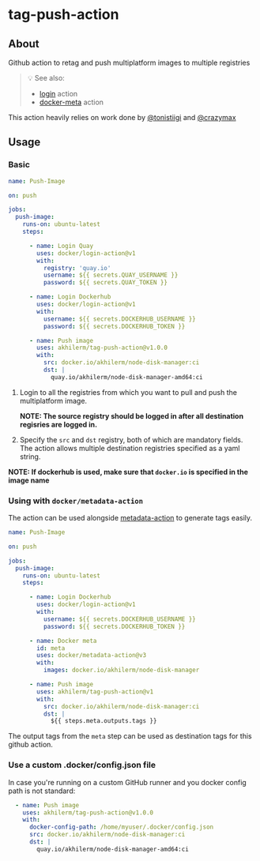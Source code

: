 # tag-push-action

## About

Github action to retag and push multiplatform images to multiple registries

> :bulb: See also:
>
> * [login](https://github.com/docker/login-action) action
> * [docker-meta](https://github.com/crazy-max/ghaction-docker-meta) action

This action heavily relies on work done by [@tonistiigi](https://github.com/tonistiigi/repo-copy) and [@crazymax](https://github.com/docker/metadata-action)

## Usage

### Basic

```yaml
name: Push-Image

on: push

jobs:
  push-image:
    runs-on: ubuntu-latest
    steps:

      - name: Login Quay
        uses: docker/login-action@v1
        with:
          registry: 'quay.io'
          username: ${{ secrets.QUAY_USERNAME }}
          password: ${{ secrets.QUAY_TOKEN }}

      - name: Login Dockerhub
        uses: docker/login-action@v1
        with:
          username: ${{ secrets.DOCKERHUB_USERNAME }}
          password: ${{ secrets.DOCKERHUB_TOKEN }}

      - name: Push image
        uses: akhilerm/tag-push-action@v1.0.0
        with:
          src: docker.io/akhilerm/node-disk-manager:ci
          dst: |
            quay.io/akhilerm/node-disk-manager-amd64:ci
```

1. Login to all the registries from which you want to pull and push the multiplatform image.

    **NOTE: The source registry should be logged in after all destination regisries are logged in.**

2. Specify the `src` and `dst` registry, both of which are mandatory fields. The action allows multiple destination registries specified as a yaml string.

**NOTE: If dockerhub is used, make sure that `docker.io` is specified in the image name**

### Using with `docker/metadata-action`

The action can be used alongside [metadata-action](https://github.com/docker/metadata-action) to generate
tags easily.

```yaml
name: Push-Image

on: push

jobs:
  push-image:
    runs-on: ubuntu-latest
    steps:

      - name: Login Dockerhub
        uses: docker/login-action@v1
        with:
          username: ${{ secrets.DOCKERHUB_USERNAME }}
          password: ${{ secrets.DOCKERHUB_TOKEN }}

      - name: Docker meta
        id: meta
        uses: docker/metadata-action@v3
        with:
          images: docker.io/akhilerm/node-disk-manager     

      - name: Push image
        uses: akhilerm/tag-push-action@v1
        with:
          src: docker.io/akhilerm/node-disk-manager:ci
          dst: |
            ${{ steps.meta.outputs.tags }}
```

The output tags from the `meta` step can be used as destination tags for this github action.

### Use a custom .docker/config.json file

In case you're running on a custom GitHub runner and you docker config path is not standard:

```yaml
  - name: Push image
    uses: akhilerm/tag-push-action@v1.0.0
    with:
      docker-config-path: /home/myuser/.docker/config.json
      src: docker.io/akhilerm/node-disk-manager:ci
      dst: |
        quay.io/akhilerm/node-disk-manager-amd64:ci
```
